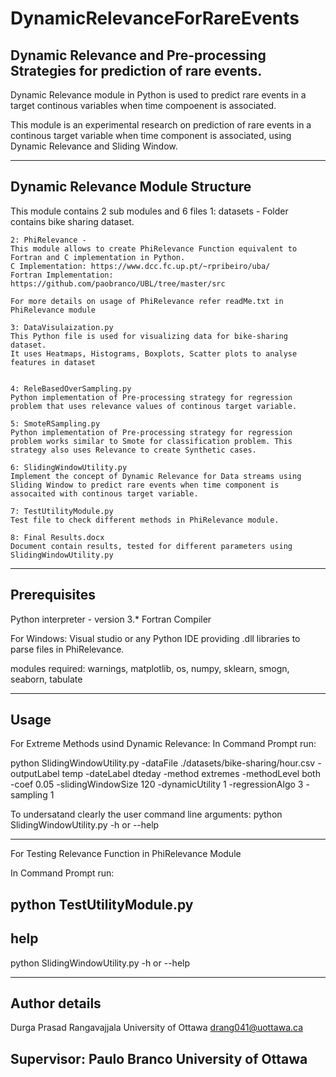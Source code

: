# DynamicRelevanceForRareEvents

Dynamic Relevance and Pre-processing Strategies for prediction of rare events.
-------------------------------
Dynamic Relevance module in Python is used to predict rare events in a target continous variables when time compoenent is associated.

This module is an experimental research on prediction of rare events in a continous target variable when time component is associated, using Dynamic Relevance and Sliding Window.


-------------------------------
Dynamic Relevance Module Structure
-------------------------------
This module contains 2 sub modules and 6 files
    1: datasets - Folder  contains bike sharing dataset.

    2: PhiRelevance -
    This module allows to create PhiRelevance Function equivalent to Fortran and C implementation in Python.
    C Implementation: https://www.dcc.fc.up.pt/~rpribeiro/uba/
    Fortran Implementation: https://github.com/paobranco/UBL/tree/master/src

    For more details on usage of PhiRelevance refer readMe.txt in PhiRelevance module

    3: DataVisulaization.py
    This Python file is used for visualizing data for bike-sharing dataset.
    It uses Heatmaps, Histograms, Boxplots, Scatter plots to analyse features in dataset


    4: ReleBasedOverSampling.py
    Python implementation of Pre-processing strategy for regression problem that uses relevance values of continous target variable.

    5: SmoteRSampling.py
    Python implementation of Pre-processing strategy for regression problem works similar to Smote for classification problem. This strategy also uses Relevance to create Synthetic cases.

    6: SlidingWindowUtility.py
    Implement the concept of Dynamic Relevance for Data streams using Sliding Window to predict rare events when time component is assocaited with continous target variable.

    7: TestUtilityModule.py
    Test file to check different methods in PhiRelevance module.

    8: Final Results.docx
    Document contain results, tested for different parameters using SlidingWindowUtility.py


-------------------------------
Prerequisites
-------------------------------
Python interpreter - version 3.*
Fortran Compiler

For Windows:
    Visual studio or any Python IDE providing .dll libraries to parse files in PhiRelevance.


modules required:
    warnings, matplotlib, os, numpy, sklearn, smogn, seaborn, tabulate

-------------------------------
Usage
-------------------------------
For Extreme Methods usind Dynamic Relevance:
In Command Prompt run:

python SlidingWindowUtility.py -dataFile ./datasets/bike-sharing/hour.csv -outputLabel temp -dateLabel dteday -method extremes -methodLevel both -coef 0.05 -slidingWindowSize 120 -dynamicUtility 1 -regressionAlgo 3 -sampling 1

To undersatand clearly the user command line arguments: python SlidingWindowUtility.py -h or --help

-------------------------------
For Testing Relevance Function in PhiRelevance Module

In Command Prompt run:

python TestUtilityModule.py
-------------------------------
help
-------------------------------
python SlidingWindowUtility.py -h or --help

-------------------------------
Author details
-------------------------------

Durga Prasad Rangavajjala
University of Ottawa
drang041@uottawa.ca

Supervisor: Paulo Branco
University of Ottawa
-------------------------------
